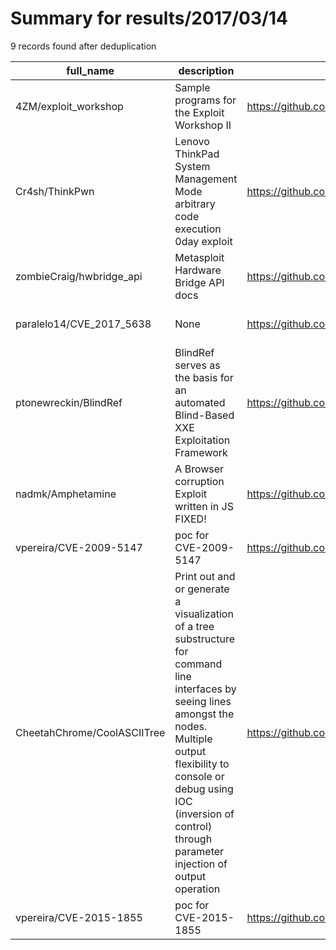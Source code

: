 
# Summary for results/2017/03/14
    
9 records found after deduplication

| full_name | description | html_url | matched_list | matched_count | pushed_at | size | stargazers_count | language | forks_count | vul_ids |
|-----------------------------|------------------------------------------------------------------------------------------------------------------------------------------------------------------------------------------------------------------------------------------------------------------|------------------------------------------------|----------------------------------|-----------------|---------------------------|--------|--------------------|------------|---------------|-------------------|
| 4ZM/exploit_workshop | Sample programs for the Exploit Workshop II | https://github.com/4ZM/exploit_workshop | ['exploit'] | 1 | 2017-03-14 19:38:46+00:00 | 4 | 3 | C | 6 | [] |
| Cr4sh/ThinkPwn | Lenovo ThinkPad System Management Mode arbitrary code execution 0day exploit | https://github.com/Cr4sh/ThinkPwn | ['0day', 'exploit'] | 2 | 2017-03-14 10:41:41+00:00 | 411 | 611 | C | 80 | [] |
| zombieCraig/hwbridge_api | Metasploit Hardware Bridge API docs | https://github.com/zombieCraig/hwbridge_api | ['metasploit module OR payload'] | 1 | 2017-03-14 18:55:38+00:00 | 752 | 2 | JavaScript | 2 | [] |
| paralelo14/CVE_2017_5638 | None | https://github.com/paralelo14/CVE_2017_5638 | ['cve-2'] | 1 | 2017-03-14 00:39:46+00:00 | 15 | 1 | Python | 5 | ['CVE-2017-5638'] |
| ptonewreckin/BlindRef | BlindRef serves as the basis for an automated Blind-Based XXE Exploitation Framework | https://github.com/ptonewreckin/BlindRef | ['exploit'] | 1 | 2017-03-14 05:39:56+00:00 | 8 | 26 | Python | 10 | [] |
| nadmk/Amphetamine | A Browser corruption Exploit written in JS FIXED! | https://github.com/nadmk/Amphetamine | ['exploit'] | 1 | 2017-03-14 13:49:30+00:00 | 21 | 4 | HTML | 0 | [] |
| vpereira/CVE-2009-5147 | poc for CVE-2009-5147 | https://github.com/vpereira/CVE-2009-5147 | ['cve poc', 'cve-2'] | 2 | 2017-03-14 09:16:48+00:00 | 2 | 0 | Ruby | 0 | ['CVE-2009-5147'] |
| CheetahChrome/CoolASCIITree | Print out and or generate a visualization of a tree substructure for command line interfaces by seeing lines amongst the nodes. Multiple output flexibility to console or debug using IOC (inversion of control) through parameter injection of output operation | https://github.com/CheetahChrome/CoolASCIITree | ['command injection'] | 1 | 2017-03-14 14:46:39+00:00 | 17 | 0 | nan | 0 | [] |
| vpereira/CVE-2015-1855 | poc for CVE-2015-1855 | https://github.com/vpereira/CVE-2015-1855 | ['cve poc', 'cve-2'] | 2 | 2017-03-14 16:02:13+00:00 | 0 | 0 | Shell | 0 | ['CVE-2015-1855'] |
